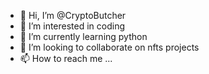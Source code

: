 - 👋 Hi, I’m @CryptoButcher
- 👀 I’m interested in coding
- 🌱 I’m currently learning python
- 💞️ I’m looking to collaborate on nfts projects
- 📫 How to reach me ...

<!---
CryptoButcher/CryptoButcher is a ✨ special ✨ repository because its `README.md` (this file) appears on your GitHub profile.
You can click the Preview link to take a look at your changes.
--->
